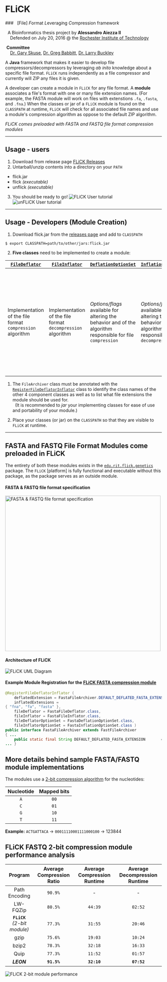 # FLiCK
###&nbsp;&nbsp; [File] <i>F</i>ormat <i>L</i>everag<i>i</i>ng <i>C</i>ompression framewor<i>k</i>

&nbsp;&nbsp;A Bioinformatics thesis project by **Alessandro Aiezza II**<br/>
&nbsp;&nbsp;&nbsp;&nbsp;Defended on July 20, 2016 @ the [Rochester Institute of Technology](https://www.rit.edu/cos/bioinformatics/about.html)

&nbsp;**Committee**<br/>
&nbsp;&nbsp;&nbsp;&nbsp;[Dr. Gary Skuse](https://www.rit.edu/science/people/gary-skuse), [Dr. Greg Babbitt](https://www.rit.edu/science/people/gregory-babbitt), [Dr. Larry Buckley](https://www.rit.edu/science/people/larry-buckley)

A **Java** framework that makes it easier to develop file compressors/decompressors by leveraging _ab inito_ knowledge about a specific file format. `FLiCK` runs independently as a file compressor and currently will ZIP any files it is given.

A developer can create a module in `FLiCK` for any file format. A **module** associates a file's format with one or many file extension names. (For example, the FASTA module will work on files with extenstions `.fa`, `.fasta`, and `.fna`.) When the classes or jar of a  `FLiCK` module is found on the `CLASSPATH` at runtime, `FLiCK` will check for all associated file names and use a module's compression algorithm as oppose to the default ZIP algorithm.

_FLiCK comes preloaded with FASTA and FASTQ file format compression modules_

------------------------------------------------------------

## Usage - users
1. Download from release page [FLiCK Releases](https://github.com/aaiezza/FLiCK/releases)
2. Untarball/unzip contents into a directory on your `PATH`
  - flick.jar
  - flick _(executable)_
  - unflick _(executable)_
3. You should be ready to go!
  ![FLiCK User tutorial][flick-tutorial]
  ![unFLiCK User tutorial][unflick-tutorial]

------------------------------------------------------------

## Usage - Developers (Module Creation)
1. Download flick.jar from the [releases page](https://github.com/aaiezza/FLiCK/releases) and add to `CLASSPATH`

  ```bash
  $ export CLASSPATH=path/to/other/jars:flick.jar
  ```
2. **Five classes** need to be implemented to create a module:

  [`FileDeflator`](https://github.com/aaiezza/FLiCK/blob/master/src/edu/rit/flick/FileDeflator.java) | [`FileInflator`](https://github.com/aaiezza/FLiCK/blob/master/src/edu/rit/flick/FileInflator.java) | [`DeflationOptionSet`](https://github.com/aaiezza/FLiCK/blob/master/src/edu/rit/flick/config/DeflationOptionSet.java) | [`InflationOptionSet`](https://github.com/aaiezza/FLiCK/blob/master/src/edu/rit/flick/config/InflationOptionSet.java) | [`FileArchiver`](https://github.com/aaiezza/FLiCK/blob/master/src/edu/rit/flick/FileArchiver.java)
  --- | --- | --- | --- | ---
  Implementation of the file format `compression` algorithm | Implementation of the file format `decompression` algorithm | _Options/flags_ available for altering the behavior and of the algorithm responsible for file `compression` | _Options/flags_ available for altering the behavior and of the algorithm responsible for file `decompression` | **(1)** Holds aspects that are important to both the `deflator` and `inflator`. **(2)** Connects other 4 classes together. **(3)** Declares file extensions the module is appropriate for.
  1. The `FileArchiver` class must be annotated with the [`RegisterFileDeflatorInflator`](https://github.com/aaiezza/FLiCK/blob/master/src/edu/rit/flick/RegisterFileDeflatorInflator.java "The Module Declaration Annotation") class to identify the class names of the other 4 component classes as well as to list what file extensions the module should be used for.<br/>
    &nbsp;&nbsp;(It is recommended to _jar_ your implementing classes for ease of use and portability of your module.)

3. Place your classes (or jar) on the `CLASSPATH` so that they are visible to `FLiCK` at runtime.

------------------------------------------------------------

## FASTA and FASTQ File Format Modules come preloaded in FLiCK

The entirety of both these modules exists in the [`edu.rit.flick.genetics`](https://github.com/aaiezza/FLiCK/tree/master/src/edu/rit/flick/genetics) package. The `FLiCK` [platform] is fully functional and executable without this package, as the package serves as an outside module.

#### FASTA & FASTQ file format specification
<img src="https://lh3.googleusercontent.com/-tTZuF_cABQs/V5dzjRtft1I/AAAAAAAAErw/Sjek0Y8KeaEAO78sQohbNqAqVHa1iG4ogCCo/s1025/FASTformat.jpg" alt="FASTA & FASTQ file format specification" width="500">

#### Architecture of FLiCK
![FLiCK UML Diagram][flick-uml]

#### Example Module Registration for the [FLiCK FASTA compression module][fasta-module-registration]
```java
@RegisterFileDeflatorInflator (
    deflatedExtension = FastaFileArchiver.DEFAULT_DEFLATED_FASTA_EXTENSION,
    inflatedExtensions =
{ "fna", "fa", "fasta" },
    fileDeflator = FastaFileDeflator.class,
    fileInflator = FastaFileInflator.class,
    fileDeflatorOptionSet = FastaDeflationOptionSet.class,
    fileInflatorOptionSet = FastaInflationOptionSet.class )
public interface FastaFileArchiver extends FastFileArchiver
{ ...
    public static final String DEFAULT_DEFLATED_FASTA_EXTENSION       = ".flickfa";
... }
```

## More details behind sample FASTA/FASTQ module implementations
The modules use a [2-bit compression algorithm](https://github.com/aaiezza/FLiCK/blob/kmer-compression/src/edu/rit/flick/genetics/TwoBitNucleotideConverter.java#L16-L17) for the nucleotides:

  Nucleotide | Mapped bits
  :---: | :---:
  `A` | `00`
  `C` | `01`
  `G` | `10`
  `T` | `11`

**Example:** `ACTGATTACA` → `00011110001111000100` → 123844

## FLiCK FASTQ 2-bit compression module performance analysis

Program | Average Compression Ratio | Average Compression Runtime | Average Decompression Runtime
:---: | :---: | :---: | :---:
Path Encoding | `90.9%` | - | -
LW-FQZip | `80.5%` | `44:39` | `02:52`
**`FLiCK`**<br/>_(2-bit module)_ | `77.3%` | `31:55` | `20:46`
gzip | `75.6%` | `19:03` | `10:24`
bzip2 | `78.3%` | `32:18` | `16:33`
Quip | `77.3%` | `11:52` | `01:57`
**_LEON_** | **`91.5%`** | **`32:10`** | **`07:52`**

![FLiCK 2-bit module performance][flick-2bit-performance]

[flick-tutorial]: https://lh3.googleusercontent.com/-3CtiwL-VM-Y/V5dzjmVyKoI/AAAAAAAAEsc/02W6vQIZGKUyPILhfhJni0HJr7XoYH18ACCo/s720/flick_MOD_tutorial.gif
[unflick-tutorial]: https://lh3.googleusercontent.com/-K7PB0KfOens/V5dzjzs0miI/AAAAAAAAEsc/7TpkREFtF_QaHtfXS_SEyAU7sORTnw-WACCo/s720/unflick_MOD_tutorial.gif
[flick-uml]: https://lh3.googleusercontent.com/-D2zFe4hfyv4/V5dzjacZf1I/AAAAAAAAErs/bVHvPb72ED8o9RJsBtFgclx8u8b--j13ACCo/s1079/FLiCK_architecture.png
[fasta-module-registration]: https://github.com/aaiezza/FLiCK/blob/master/src/edu/rit/flick/genetics/FastaFileArchiver.java#L19-L27
[flick-2bit-performance]: https://lh3.googleusercontent.com/-YM4QGWTgTdI/V5dzjfnZa8I/AAAAAAAAEro/7HSpSKKzLuAh5vCosNSJ4oOfLdiNpnQqQCCo/s872/flick_2bit_compare.jpg
